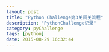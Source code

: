 ```yaml
---
layout: post
title: "Python Challenge第3关闯关流程"
description: "PythonChallenge记录"
category: pyChallenge
tags: [python]
date: 2015-08-29 16:32:44
---
```

